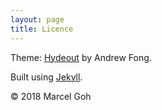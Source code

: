 ```yaml
---
layout: page
title: Licence
---
```

Theme: [Hydeout](https://fongandrew.github.io/hydeout) by Andrew Fong.  

Built using [Jekyll](http://jekyllrb.com).  

&copy; 2018 Marcel Goh
